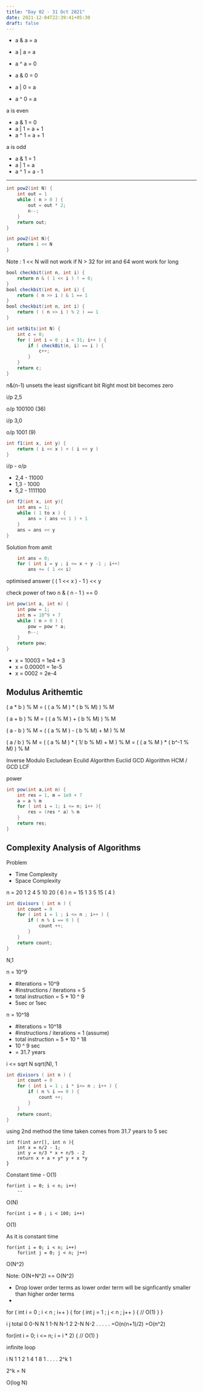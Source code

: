 ```yaml
---
title: "Day 02 - 31 Oct 2021"
date: 2021-12-04T22:39:41+05:30
draft: false
---
```


- a & a = a
- a | a = a
- a ^ a = 0

- a & 0 = 0
- a | 0 = a
- a ^ 0 = a

a is even
- a & 1 = 0
- a | 1 = a + 1
- a ^ 1 = a + 1

a is odd
- a & 1 = 1
- a | 1 = a
- a ^ 1 = a - 1


------------------
```java
int pow2(int N) {
    int out = 1
    while ( n > 0 ) {
        out = out * 2;
        n--;
    }
    return out;
}

int pow2(int N){
    return 1 << N
}
```

Note : 1 << N will not work if N > 32 for int 
and 64 wont work for long

```java
bool checkbit(int n, int i) {
    return n & ( 1 << i ) ! = 0;
}
bool checkbit(int n, int i) {
    return ( n >> i ) & 1 == 1 
} 
bool checkbit(int n, int i) {
    return ( ( n >> i ) % 2 ) == 1
} 
```

```java
int setBits(int N) {
    int c = 0;
    for ( int i = 0 ; i < 31; i++ ) {
        if ( checkBit(n, i) == i ) {
            c++;
        }
    }
    return c;
}
```

n&(n-1) unsets the least significant bit
Right most bit becomes zero

i/p
2,5

o/p
100100 (36)

i/p
3,0

o/p
1001 (9)

```java
int f1(int x, int y) {
    return ( i << x ) + ( i << y ) 
}
```

i/p - o/p
- 2,4 - 11000
- 1,3 - 1000
- 5,2 - 1111100




```java
int f2(int x, int y){
    int ans = 1;
    while ( 1 to x ) {
        ans = ( ans << 1 ) + 1
    }
    ans = ans << y
}
```

Solution from amit
```java
    int ans = 0;
    for ( int i = y ; i <= x + y -1 ; i++) 
        ans += ( 1 << i)
```

optimised answer 
( ( 1 << x ) - 1 ) << y

check power of two
n & ( n - 1 ) == 0

```java 
int pow(int a, int n) {
    int pow = 1;
    int m = 10^9 + 7
    while ( n > 0 ) {
        pow = pow * a;
        n--;
    } 
    return pow;
}
```

- x = 10003 = 1e4 + 3
- x = 0.00001 = 1e-5 
- x = 0002 = 2e-4


## Modulus Arithemtic

( a * b ) % M = ( ( a % M ) * ( b % M) ) % M

( a + b ) % M = ( ( a % M ) + ( b % M) ) % M

( a - b ) % M = ( ( a % M ) - ( b % M) + M ) % M

( a / b ) % M = ( ( a % M ) * ( 1/ b % M) + M ) % M
= ( ( a % M ) * ( b^-1 % M)  ) % M
        
Inverse Modulo
Excludean Eculid Algorithm
Euclid GCD Algorithm
HCM / GCD
LCF 

power
```java
int pow(int a,int n) {
    int res = 1, m = 1e9 + 7
    a = a % m
    for ( int i = 1; i <= n; i++ ){
        res = (res * a) % m
    }
    return res;
}
```

## Complexity Analysis of Algorithms

Problem
-   Time Complexity
-   Space Complexity

n = 20 1 2 4 5 10 20 ( 6 )
n = 15 1 3 5 15 ( 4 )

```java
int divisors ( int n ) {
    int count = 0
    for ( int i = 1 ; i <= n ; i++ ) {
        if ( n % i == 0 ) {
            count ++;
        }
    }
    return count;
}
```

N,1


n = 10^9
- #iterations = 10^9
- #instructions / iterations = 5
- total instruction = 5 * 10 ^ 9
- 5sec or 1sec

n = 10^18
- #iterations = 10^18
- #instructions / iterations = 1 (assume)
- total instruction = 5 * 10 ^ 18
- 10 ^ 9 sec 
- = 31.7 years


i <= sqrt N 
sqrt(N), 1
```java
int divisors ( int n ) {
    int count = 0
    for ( int i = 1 ; i * i<= n ; i++ ) {
        if ( n % i == 0 ) {
            count ++;
        }
    }
    return count;
}
```

using 2nd method the time taken comes from 31.7 years to 5 sec


```
int f(int arr[], int n ){
    int x = n/2 - 1;
    int y = n/3 * x + n/5 - 2
    return x + a + y* y + x *y
}
```
Constant time - O(1)

```
for(int i = 0; i < n; i++) 
    --
```

O(N)

```
for(int i = 0 ; i < 100; i++)
```
O(1)

As it is constant time

```
for(int i = 0; i < n; i++) 
    for(int j = 0; j < n; j++) 
```
O(N^2)

Note:
O(N+N^2) == O(N^2)
- Drop lower order terms as lower order term will be signficantly smaller than higher order terms
- 


for ( int i = 0 ; i < n ; i++ ) {
    for ( int j = 1 ; j < n ; j++ ) {
        // O(1)
    }
}


i j total
0 0-N N
1 1-N N-1
2 2-N N-2
.
.
.
.
.
=O(n(n+1)/2) 
=O(n^2)

for(int i = 0; i <= n; i = i * 2) {
    // O(1)
}

infinite loop

i N
1 1
2 1
4 1
8 1
.
.
.
.
2^k 1

2^k = N

O(log N)
